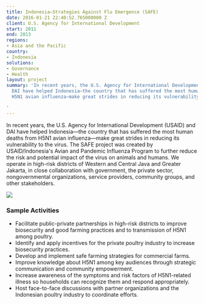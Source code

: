 ```yaml
---
title: Indonesia—Strategies Against Flu Emergence (SAFE)
date: 2016-01-21 22:40:52.765000000 Z
client: U.S. Agency for International Development
start: 2011
end: 2013
regions:
- Asia and the Pacific
country:
- Indonesia
solutions:
- Governance
- Health
layout: project
summary: 'In recent years, the U.S. Agency for International Development (USAID) and
  DAI have helped Indonesia—the country that has suffered the most human deaths from
  H5N1 avian influenza—make great strides in reducing its vulnerability to the virus.

'
---
```


In recent years, the U.S. Agency for International Development (USAID) and DAI have helped Indonesia—the country that has suffered the most human deaths from H5N1 avian influenza—make great strides in reducing its vulnerability to the virus. The SAFE project was created by USAID/Indonesia's Avian and Pandemic Influenza Program to further reduce the risk and potential impact of the virus on animals and humans. We operate in high-risk districts of Western and Central Java and Greater Jakarta, in close collaboration with government, the private sector, nongovernmental organizations, service providers, community groups, and other stakeholders.

![][1]

###  Sample Activities

* Facilitate public-private partnerships in high-risk districts to improve biosecurity and good farming practices and to transmission of H5N1 among poultry.
* Identify and apply incentives for the private poultry industry to increase biosecurity practices.
* Develop and implement safe farming strategies for commercial farms.
* Improve knowledge about H5N1 among key audiences through strategic communication and community empowerment.
* Increase awareness of the symptoms and risk factors of H5N1-related illness so households can recognize them and respond appropriately.
* Host face-to-face discussions with partner organizations and the Indonesian poultry industry to coordinate efforts.

[1]: https://assetify-dai.com/projects/IndonesiaSAFE.jpg
